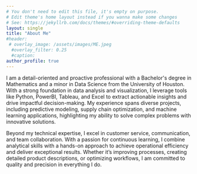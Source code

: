 ```yaml
---
# You don't need to edit this file, it's empty on purpose.
# Edit theme's home layout instead if you wanna make some changes
# See: https://jekyllrb.com/docs/themes/#overriding-theme-defaults
layout: single
title: "About Me"
#header:
 # overlay_image: /assets/images/ME.jpeg
  #overlay_filter: 0.25
  #caption: 
author_profile: true
---
```


I am a detail-oriented and proactive professional with a Bachelor's degree in Mathematics and a minor in Data Science from the University of Houston. With a strong foundation in data analysis and visualization, I leverage tools like Python, PowerBI, Tableau, and Excel to extract actionable insights and drive impactful decision-making. My experience spans diverse projects, including predictive modeling, supply chain optimization, and machine learning applications, highlighting my ability to solve complex problems with innovative solutions.

Beyond my technical expertise, I excel in customer service, communication, and team collaboration. With a passion for continuous learning, I combine analytical skills with a hands-on approach to achieve operational efficiency and deliver exceptional results. Whether it’s improving processes, creating detailed product descriptions, or optimizing workflows, I am committed to quality and precision in everything I do.
